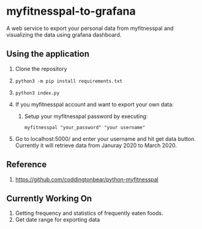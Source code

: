 # myfitnesspal-to-grafana
A web service to export your personal data from myfitnesspal and visualizing the data using grafana dashboard.

## Using the application

1. Clone the repository
2. `python3 -m pip install requirements.txt`
3. `python3 index.py`
4. If you myfitnesspal account and want to export your own data:

    1. Setup your myfitnesspal password by executing:

        `myfitnesspal "your_password" "your username"`
5. Go to localhost:5000/ and enter your username and hit get data button. Currently it will retrieve data from Januray 2020 to March 2020.

## Reference
1. https://github.com/coddingtonbear/python-myfitnesspal

## Currently Working On
1. Getting frequency and statistics of frequently eaten foods.
2. Get date range for exporting data